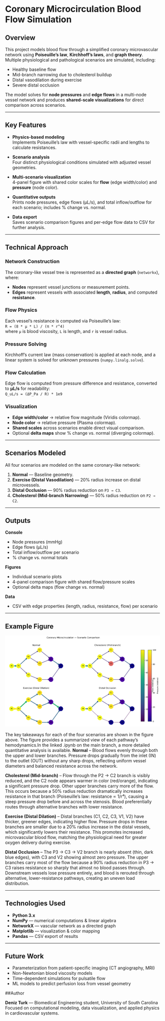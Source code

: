 # Coronary Microcirculation Blood Flow Simulation

## Overview
This project models blood flow through a simplified coronary microvascular network using **Poiseuille’s law**, **Kirchhoff’s laws**, and **graph theory**.  
Multiple physiological and pathological scenarios are simulated, including:

- Healthy baseline flow  
- Mid-branch narrowing due to cholesterol buildup  
- Distal vasodilation during exercise  
- Severe distal occlusion  

The model solves for **node pressures** and **edge flows** in a multi-node vessel network and produces **shared-scale visualizations** for direct comparison across scenarios.

---------------------------------------------------------------------------------------------------------------------

## Key Features
- **Physics-based modeling**  
  Implements Poiseuille’s law with vessel-specific radii and lengths to calculate resistances.

- **Scenario analysis**  
  Four distinct physiological conditions simulated with adjusted vessel geometries.

- **Multi-scenario visualization**  
  4-panel figure with shared color scales for **flow** (edge width/color) and **pressure** (node color).

- **Quantitative outputs**  
  Prints node pressures, edge flows (μL/s), and total inflow/outflow for each scenario; includes % change vs. normal.

- **Data export**  
  Saves scenario comparison figures and per-edge flow data to CSV for further analysis.

---------------------------------------------------------------------------------------------------------------------

## Technical Approach

### Network Construction
The coronary-like vessel tree is represented as a **directed graph** (`networkx`), where:
- **Nodes** represent vessel junctions or measurement points.  
- **Edges** represent vessels with associated **length**, **radius**, and computed **resistance**.

### Flow Physics
Each vessel’s resistance is computed via Poiseuille’s law:  
`R = (8 * μ * L) / (π * r^4)`  
where `μ` is blood viscosity, `L` is length, and `r` is vessel radius.

### Pressure Solving
Kirchhoff’s current law (mass conservation) is applied at each node, and a linear system is solved for unknown pressures (`numpy.linalg.solve`).

### Flow Calculation
Edge flow is computed from pressure difference and resistance, converted to **μL/s** for readability:  
`Q_uL/s = (ΔP_Pa / R) * 1e9`

### Visualization
- **Edge width/color** → relative flow magnitude (Viridis colormap).  
- **Node color** → relative pressure (Plasma colormap).  
- **Shared scales** across scenarios enable direct visual comparison.  
- Optional **delta maps** show % change vs. normal (diverging colormap).

---------------------------------------------------------------------------------------------------------------------

## Scenarios Modeled
All four scenarios are modeled on the same coronary-like network:

1. **Normal** — Baseline geometry.  
2. **Exercise (Distal Vasodilation)** — 20% radius increase on distal microvessels.  
3. **Distal Occlusion** — 90% radius reduction on `P3 → C3`.  
4. **Cholesterol (Mid-branch Narrowing)** — 50% radius reduction on `P2 → C2`.

---------------------------------------------------------------------------------------------------------------------

## Outputs
**Console**
- Node pressures (mmHg)
- Edge flows (μL/s)
- Total inflow/outflow per scenario
- % change vs. normal totals

**Figures**
- Individual scenario plots
- 4-panel comparison figure with shared flow/pressure scales
- Optional delta maps (flow change vs. normal)

**Data**
- CSV with edge properties (length, radius, resistance, flow) per scenario

---------------------------------------------------------------------------------------------------------------------

## Example Figure

![Scenario Comparison](outputs/scenario_comparison-2.png)

The key takeaways for each of the four scenarios are shown in the figure above. The figure provides a summarized view of each pathway’s hemodynamics.In the linked .ipynb on the main branch, a more detailed quantitative analysis is available.
**Normal** – Blood flows evenly through both the upper and lower branches. Pressure drops gradually from the inlet (IN) to the outlet (OUT) without any sharp drops, reflecting uniform vessel diameters and balanced resistance across the network.

**Cholesterol (Mid-branch)** – Flow through the P2 → C2 branch is visibly reduced, and the C2 node appears warmer in color (red/orange), indicating a significant pressure drop. Other upper branches carry more of the flow. This occurs because a 50% radius reduction dramatically increases resistance in that branch (Poiseuille’s law: resistance ∝ 1/r⁴), causing a steep pressure drop before and across the stenosis. Blood preferentially routes through alternative branches with lower resistance.

**Exercise (Distal Dilation)** – Distal branches (C1, C2, C3, V1, V2) have thicker, greener edges, indicating higher flow. Pressure drops in these branches are smaller due to a 20% radius increase in the distal vessels, which significantly lowers their resistance. This promotes increased microvascular blood flow, matching the physiological need for greater oxygen delivery during exercise.

**Distal Occlusion** – The P3 → C3 → V2 branch is nearly absent (thin, dark blue edges), with C3 and V2 showing almost zero pressure. The upper branches carry most of the flow because a 90% radius reduction in P3 → C3 raises resistance so sharply that almost no blood passes through. Downstream vessels lose pressure entirely, and blood is rerouted through alternative, lower-resistance pathways, creating an uneven load distribution.

---------------------------------------------------------------------------------------------------------------------

## Technologies Used
- **Python 3.x**  
- **NumPy** — numerical computations & linear algebra  
- **NetworkX** — vascular network as a directed graph  
- **Matplotlib** — visualization & color mapping  
- **Pandas** — CSV export of results

---------------------------------------------------------------------------------------------------------------------

## Future Work

- Parameterization from patient-specific imaging (CT angiography, MRI)
- Non-Newtonian blood viscosity models
- Time-dependent simulations for pulsatile flow
- ML models to predict perfusion loss from vessel geometry


##Author

**Deniz Turk** — Biomedical Engineering student, University of South Carolina
Focused on computational modeling, data visualization, and applied physics in cardiovascular systems.
